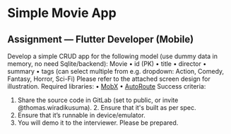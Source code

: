 # Simple Movie App

## Assignment — Flutter Developer (Mobile)
Develop a simple CRUD app for the following model (use dummy data in memory, no need Sqlite/backend):
Movie
• id (PK)
• title
• director
• summary
• tags (can select multiple from e.g. dropdown: Action, Comedy, Fantasy, Horror, Sci-Fi)
Please refer to the attached screen design for illustration.
Required libraries:
• [MobX](https://mobx.netlify.app/)
• [AutoRoute](https://autoroute.vercel.app/)
Success criteria:
1. Share the source code in GitLab (set to public, or invite @thomas.wiradikusuma). 2. Ensure that it's built as per spec.
3. Ensure that it’s runnable in device/emulator.
4. You will demo it to the interviewer. Please be prepared.
